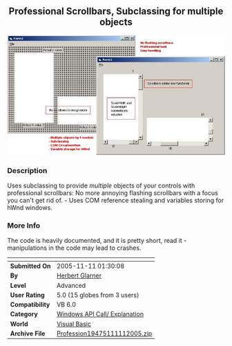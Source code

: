 ﻿<div align="center">

## Professional Scrollbars, Subclassing for multiple objects

<img src="PIC2005111112932861.jpg">
</div>

### Description

Uses subclassing to provide *multiple* objects of your controls with professional scrollbars: No more annoying flashing scrollbars with a focus you can't get rid of. - Uses COM reference stealing and variables storing for hWnd windows.
 
### More Info
 
The code is heavily documented, and it is pretty short, read it - manipulations in the code may lead to crashes.


<span>             |<span>
---                |---
**Submitted On**   |2005-11-11 01:30:08
**By**             |[Herbert Glarner](https://github.com/Planet-Source-Code/PSCIndex/blob/master/ByAuthor/herbert-glarner.md)
**Level**          |Advanced
**User Rating**    |5.0 (15 globes from 3 users)
**Compatibility**  |VB 6\.0
**Category**       |[Windows API Call/ Explanation](https://github.com/Planet-Source-Code/PSCIndex/blob/master/ByCategory/windows-api-call-explanation__1-39.md)
**World**          |[Visual Basic](https://github.com/Planet-Source-Code/PSCIndex/blob/master/ByWorld/visual-basic.md)
**Archive File**   |[Profession19475111112005\.zip](https://github.com/Planet-Source-Code/herbert-glarner-professional-scrollbars-subclassing-for-multiple-objects__1-63230/archive/master.zip)









